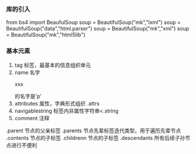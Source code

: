 ### 库的引入
from bs4 import BeaufulSoup
soup = BeautifulSoup("mk","lxml")
soup = BeautifulSoup("<html>data</html>","html.parser")
soup = BeautifulSoup("mk","xml")
soup = BeautifulSoup("mk","html5lib")

### 基本元素
1. tag 标签，最基本的信息组织单元
2. name 名字 <p> xxx   </p>的名字是'p'
3. attributes 属性，字典形式组织 <tag>.attrs
4. navigablestring 标签内非属性字符串<<tag>.string
5. comment 注释

.parent 节点的父亲标签
.parents 节点先辈标签迭代类型，用于遍历先辈节点
.contents 节点的子标签
.childrenn 节点的子标签
.descendants 所有后续子孙节点进行不便利

<!--stackedit_data:
eyJoaXN0b3J5IjpbMTQ0OTQwODU4LDc5MjgwMjA2MSwtNTE1ND
U1NDY0LC0xMTQxODM4MzU4LC0yODQ4MzkyNDMsNzA4NjA2MDUx
XX0=
-->